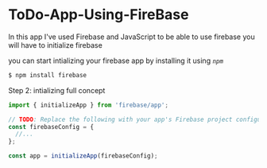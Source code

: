 # ToDo-App-Using-FireBase

In this app I've used Firebase and JavaScript
to be able to use firebase you will have to initialize firebase

you can start intializing your firebase app by installing it using <i>`npm`</i>
<br>

```bash
$ npm install firebase
```


Step 2: intializing full concept


```javascript
import { initializeApp } from 'firebase/app';
```

```js
// TODO: Replace the following with your app's Firebase project configuration
const firebaseConfig = {
  //...
};

const app = initializeApp(firebaseConfig);
```

